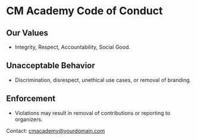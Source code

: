 # CM Academy Code of Conduct

## Our Values
- Integrity, Respect, Accountability, Social Good.

## Unacceptable Behavior
- Discrimination, disrespect, unethical use cases, or removal of branding.

## Enforcement
- Violations may result in removal of contributions or reporting to organizers.

Contact: cmacademy@yourdomain.com
